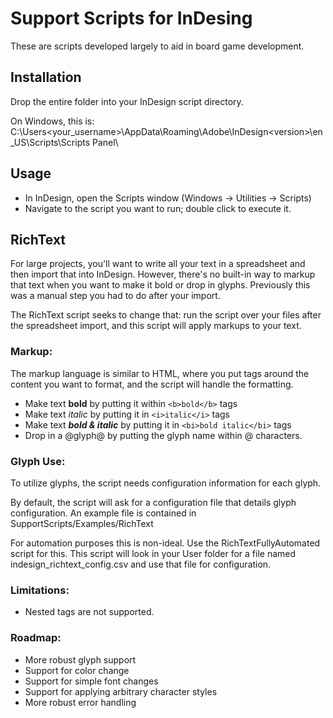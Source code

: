 # Support Scripts for InDesing
These are scripts developed largely to aid in board game development.

## Installation
Drop the entire folder into your InDesign script directory.

On Windows, this is:
C:\Users\<your_username>\AppData\Roaming\Adobe\InDesign\<version>\en_US\Scripts\Scripts Panel\

## Usage
- In InDesign, open the Scripts window (Windows -> Utilities -> Scripts)
- Navigate to the script you want to run; double click to execute it.

## RichText
For large projects, you'll want to write all your text in a spreadsheet and then import
that into InDesign. However, there's no built-in way to markup that text when
you want to make it bold or drop in glyphs. Previously this was a manual step you had to do
after your import.

The RichText script seeks to change that: run the script over your files after
the spreadsheet import, and this script will apply markups to your text.

### Markup:
The markup language is similar to HTML, where you put tags around the content
you want to format, and the script will handle the formatting.

- Make text <b>bold</b> by putting it within `<b>bold</b>` tags
- Make text <i>italic</i> by putting it in `<i>italic</i>` tags
- Make text <b><i>bold & italic</i></b> by putting it in `<bi>bold italic</bi>` tags
- Drop in a @glyph@ by putting the glyph name within @ characters.

### Glyph Use:
To utilize glyphs, the script needs configuration information for each glyph.

By default, the script will ask for a configuration file that details glyph configuration.
An example file is contained in SupportScripts/Examples/RichText

For automation purposes this is non-ideal. Use the RichTextFullyAutomated script for this.
This script will look in your User folder for a file named indesign_richtext_config.csv
and use that file for configuration.

### Limitations:
- Nested tags are not supported.

### Roadmap:
- More robust glyph support
- Support for color change
- Support for simple font changes
- Support for applying arbitrary character styles
- More robust error handling
